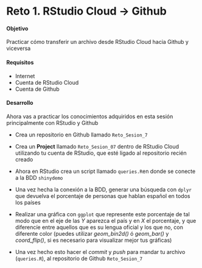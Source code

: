 # Reto 1. RStudio Cloud -> Github

#### Objetivo
Practicar cómo transferir un archivo desde RStudio Cloud hacia Github y viceversa 

#### Requisitos
- Internet
- Cuenta de RStudio Cloud
- Cuenta de Github

#### Desarrollo

Ahora vas a practicar los conocimientos adquiridos en esta sesión principalmente con RStudio y Github

- Crea un repositorio en Github llamado `Reto_Sesion_7` 

- Crea un **Project** llamado `Reto_Sesion_07` dentro de RStudio Cloud utilizando tu cuenta de RStudio, que esté ligado al repositorio recién creado

- Ahora en RStudio crea un script llamado `queries.R`en donde se conecte a la BDD `shinydemo`

- Una vez hecha la conexión a la BDD, generar una búsqueda con `dplyr` que devuelva el porcentaje de personas que hablan español en todos los países

- Realizar una gráfica con `ggplot` que represente este porcentaje de tal modo que en el eje de las _Y_ aparezca el país y en _X_ el porcentaje, y que diferencíe entre aquellos que es su lengua oficial y los que no, con diferente color (puedes utilizar _geom_bin2d()_ ó _geom_bar()_ y _coord_flip()_, si es necesario para visualizar mejor tus gráficas)

- Una vez hecho esto hacer el _commit_ y _push_ para mandar tu archivo (`queries.R`), al repositorio de Github `Reto_Sesion_7`
